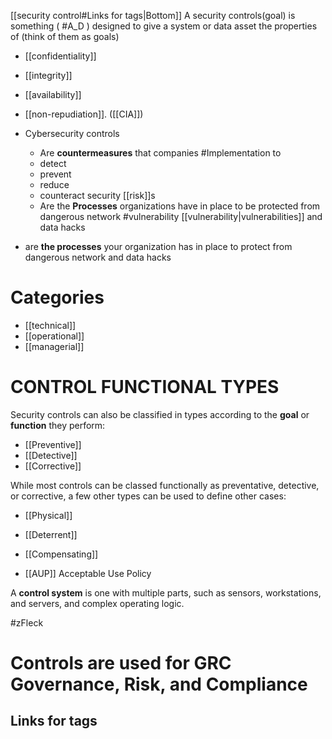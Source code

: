 [[security control#Links for tags|Bottom]]
A security controls(goal) is something ( #A_D ) designed to give a system or data asset the properties of (think of them as goals)
- [[confidentiality]]
- [[integrity]]
- [[availability]] 
- [[non-repudiation]]. ([[CIA]])

- Cybersecurity controls 
	- Are **countermeasures** that companies #Implementation to
	 - detect
	 - prevent
	 - reduce
	 - counteract security [[risk]]s
	- Are the **Processes** organizations have in place to be protected from dangerous network #vulnerability [[vulnerability|vulnerabilities]] and data hacks

- are **the processes** your organization has in place to protect from dangerous network  and data hacks
# Categories 
- [[technical]] 
- [[operational]] 
- [[managerial]] 


# CONTROL FUNCTIONAL TYPES

Security controls can also be classified in types according to the **goal** or **function** they perform:
- [[Preventive]]
- [[Detective]] 
- [[Corrective]] 

While most controls can be classed functionally as preventative, detective, or corrective, a few other types can be used to define other cases:

- [[Physical]]
- [[Deterrent]]
- [[Compensating]]


- [[AUP]] Acceptable Use Policy 

 A **control system** is one with multiple parts, such as sensors, workstations, and servers, and complex operating logic.

#zFleck 
# Controls are used for GRC Governance, Risk, and Compliance
## Links for tags
